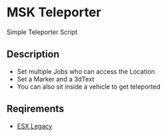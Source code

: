# MSK Teleporter
Simple Teleporter Script

## Description
* Set multiple Jobs who can access the Location
* Set a Marker and a 3dText
* You can also sit inside a vehicle to get teleported

## Reqirements
* [ESX Legacy](https://github.com/esx-framework/esx_core)
